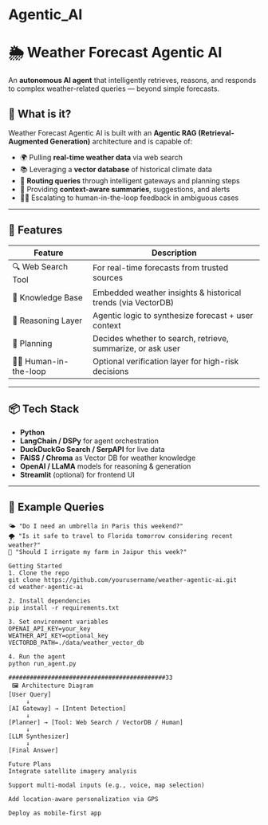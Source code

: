 # Agentic_AI
# 🌦️ Weather Forecast Agentic AI

An **autonomous AI agent** that intelligently retrieves, reasons, and responds to complex weather-related queries — beyond simple forecasts.

## 🧠 What is it?

Weather Forecast Agentic AI is built with an **Agentic RAG (Retrieval-Augmented Generation)** architecture and is capable of:

- 🌍 Pulling **real-time weather data** via web search
- 📚 Leveraging a **vector database** of historical climate data
- 🧭 **Routing queries** through intelligent gateways and planning steps
- 🤖 Providing **context-aware summaries**, suggestions, and alerts
- 🧑‍💻 Escalating to human-in-the-loop feedback in ambiguous cases

---

## 🔧 Features

| Feature | Description |
|--------|-------------|
| 🔍 Web Search Tool | For real-time forecasts from trusted sources |
| 📘 Knowledge Base | Embedded weather insights & historical trends (via VectorDB) |
| 🧠 Reasoning Layer | Agentic logic to synthesize forecast + user context |
| 🔄 Planning | Decides whether to search, retrieve, summarize, or ask user |
| 🧑‍⚖️ Human-in-the-loop | Optional verification layer for high-risk decisions |

---

## 📦 Tech Stack

- **Python**
- **LangChain / DSPy** for agent orchestration
- **DuckDuckGo Search / SerpAPI** for live data
- **FAISS / Chroma** as Vector DB for weather knowledge
- **OpenAI / LLaMA** models for reasoning & generation
- **Streamlit** (optional) for frontend UI

---

## 🧪 Example Queries

```text
🌤️ "Do I need an umbrella in Paris this weekend?"
🌪️ "Is it safe to travel to Florida tomorrow considering recent weather?"
🌾 "Should I irrigate my farm in Jaipur this week?"

Getting Started
1. Clone the repo
git clone https://github.com/yourusername/weather-agentic-ai.git
cd weather-agentic-ai

2. Install dependencies
pip install -r requirements.txt

3. Set environment variables
OPENAI_API_KEY=your_key
WEATHER_API_KEY=optional_key
VECTORDB_PATH=./data/weather_vector_db

4. Run the agent
python run_agent.py

############################################33
 🖼️ Architecture Diagram
[User Query]
     ↓
[AI Gateway] → [Intent Detection]
     ↓
[Planner] → [Tool: Web Search / VectorDB / Human]
     ↓
[LLM Synthesizer]
     ↓
[Final Answer]

Future Plans
Integrate satellite imagery analysis

Support multi-modal inputs (e.g., voice, map selection)

Add location-aware personalization via GPS

Deploy as mobile-first app



